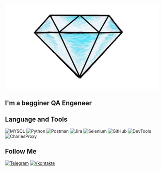 ![Header](https://github.com/Almaziti/ALmaziti/blob/main/assets/1635829851_3-flomaster-club-p-brilliant-narisovannii-krasivii-risunok-3.jpg)

## I'm a begginer QA Engeneer

## Language and Tools
![MYSQL](https://img.shields.io/badge/-MYSQL-090909?style=for-the-badge&logo=mysql&logoColor=D46E2B)
![Python](https://img.shields.io/badge/-Python-090909?style=for-the-badge&logo=python&logoColor=8BB7DD-FFDF63)
![Postman](https://img.shields.io/badge/-Postman-090909?style=for-the-badge&logo=Postman&logoColor=FF7A4C)
![Jira](https://img.shields.io/badge/-Jira-090909?style=for-the-badge&logo=jira&logoColor=024FC6)
![Selenium](https://img.shields.io/badge/-Selenium-090909?style=for-the-badge&logo=Selenium&logoColor=00AD01)
![GitHub](https://img.shields.io/badge/-GitHub-090909?style=for-the-badge&logo=GitHub&logoColor=8CC3D7)
![DevTools](https://img.shields.io/badge/-DevTools-090909?style=for-the-badge&logo=googlechrome&logoColor=2674f2)
![CharlesProxy](https://img.shields.io/badge/-CharlesProxy-090909?style=for-the-badge&logo=CharlesProxy&logoColor=024FC6)


## Follow Me 
[![Telegram](https://img.shields.io/badge/-Telegram-090909?style=for-the-badge&logo=Telegram&logoColor=26A8E8)](https://t.me/almaz_o)
[![Vkontakte](https://img.shields.io/badge/-VK-090909?style=for-the-badge&logo=VK&logoColor=4C75A3)](https://vk.com/almaziti)
